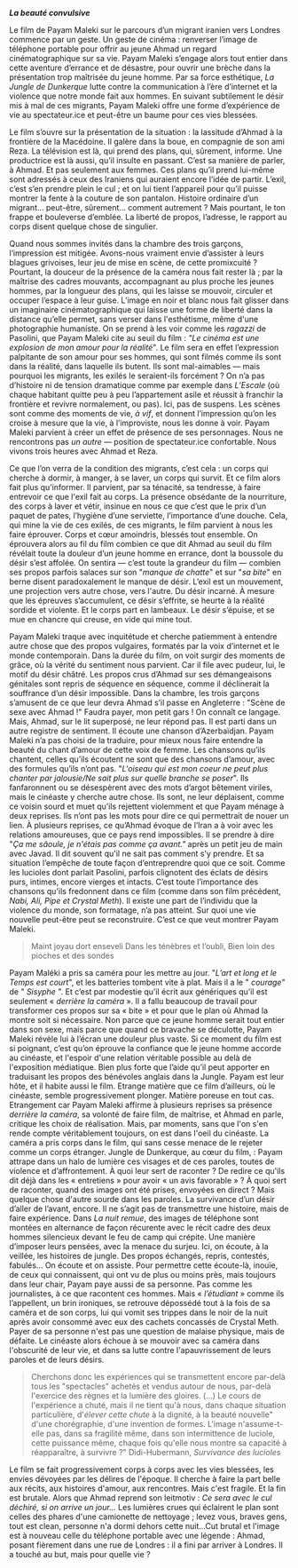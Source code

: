 ***La beauté convulsive*** 


Le film de Payam Maleki sur le parcours d’un migrant iranien vers Londres commence par un geste. Un geste de cinéma : renverser l’image de téléphone portable pour offrir au jeune Ahmad un regard cinématographique sur sa vie. Payam Maleki s’engage alors tout entier dans cette aventure d’errance et de désastre, pour ouvrir une brèche dans la présentation trop maîtrisée du jeune homme. Par sa force esthétique, _La Jungle de Dunkerque_ lutte contre la communication à l’ère d’internet et la violence que notre monde fait aux hommes.  En suivant subtilement le désir mis à mal de ces migrants, Payam Maleki offre une forme d’expérience de vie au spectateur.ice et peut-être un baume pour ces vies blessées.

Le film s’ouvre sur la présentation de la situation : la lassitude d’Ahmad à la frontière de la Macédoine. Il galère dans la boue, en compagnie de son ami Reza. La télévision est là, qui prend des plans, qui, sûrement, informe. Une productrice est là aussi, qu’il insulte en passant. C’est sa manière de parler, à Ahmad. Et pas seulement aux femmes. Ces plans qu’il prend lui-même sont adressés à ceux des Iraniens qui auraient encore l’idée de partir. L’exil, c’est s’en prendre plein le cul ; et on lui tient l’appareil pour qu’il puisse montrer la fente à la couture de son pantalon. Histoire ordinaire d’un migrant... peut-être, sûrement... comment autrement ? Mais pourtant, le ton frappe et bouleverse d’emblée. La liberté de propos, l’adresse, le rapport au corps disent quelque chose de singulier. 


Quand nous sommes invités dans la chambre des trois garçons, l’impression est mitigée. Avons-nous vraiment envie d’assister à leurs blagues grivoises, leur jeu de mise en scène, de cette promixcuité ? Pourtant, la douceur de la présence de la caméra nous fait rester là ; par la maîtrise des cadres mouvants, accompagnant au plus proche les jeunes hommes, par la longueur des plans, qui les laisse se mouvoir, circuler et occuper l’espace à leur guise. L’image en noir et blanc nous fait glisser dans un imaginaire cinématographique qui laisse une forme de liberté dans la distance qu’elle permet, sans verser dans l'esthétisme, même d'une photographie humaniste. On se prend à les voir comme les _ragazzi_ de Pasolini, que Payam Maleki cite au seuil du film :  _"Le cinéma est une explosion de mon amour pour la réalité_". Le film sera en effet l’expression palpitante de son amour pour ses hommes, qui sont filmés comme ils sont dans la réalité, dans laquelle ils butent. Ils sont mal-aimables — mais pourquoi les migrants, les exilés le seraient-ils forcément ? On n’a pas d’histoire ni de tension dramatique comme par exemple dans _L’Escale_ (où chaque habitant quitte peu à peu l’appartement asile et réussit  à franchir la frontière et revivre normalement, ou pas). Ici, pas de suspens. Les scènes sont comme des moments de vie, _à vif_,  et donnent l’impression qu’on les croise à mesure que la vie, à l’improviste, nous les donne à voir. Payam Maleki parvient à créer un effet de présence de ses personnages. Nous ne rencontrons pas _un autre_ — position de spectateur.ice confortable. Nous vivons trois heures avec Ahmad et Reza. 

Ce que l’on verra de la condition des migrants, c’est cela : un corps qui cherche à dormir, à manger, à se laver, un corps qui survit. Et ce film alors fait plus qu’informer. Il parvient, par sa ténacité, sa tendresse, à faire entrevoir ce que l'exil fait au corps. La présence obsédante de la nourriture, des corps à laver et vétir, insinue en nous ce que c’est que le prix d’un paquet de pates, l’hygiène d’une serviette, l’importance d’une douche. Cela, qui mine la vie de ces exilés, de ces migrants, le film parvient à nous les faire éprouver. Corps et  cœur amoindris, blessés tout ensemble. On éprouvera alors au fil du film combien ce que dit Ahmad au seuil du film révélait toute la douleur d’un jeune homme en errance, dont la boussole du désir s’est affolée. On sentira  — c’est toute la grandeur du film — combien ses propos parfois salaces sur son "_manque de chatte_" et sur "_sa bite_" en berne disent paradoxalement le manque de désir. L’exil est un mouvement, une projection vers autre chose, vers l'autre. Du désir incarné. À mesure que les épreuves s’accumulent, ce désir s’effrite, se heurte à la réalité sordide et violente. Et le corps part en lambeaux. Le désir s’épuise, et se mue en chancre qui creuse, en vide qui mine tout.

Payam Maleki traque avec inquitétude et cherche patiemment à entendre autre chose que des propos vulgaires, formatés par la voix d’internet et le monde contemporain. Dans la durée du film, on voit surgir des moments de grâce, où la vérité du sentiment nous parvient. Car il file avec pudeur, lui, le motif du désir châtré. Les propos crus d’Ahmad sur ses démangeaisons génitales sont repris de séquence en séquence, comme il déclinerait la souffrance d’un désir impossible. Dans la chambre, les trois garçons s’amusent de ce que leur devra Ahmad s’il passe en Angleterre :  "Scène de sexe avec Ahmad !" Faudra payer, mon petit gars ! On connaît ce langage. Mais, Ahmad, sur le lit superposé, ne leur répond pas. Il est parti dans un autre registre de sentiment. Il écoute une chanson d’Azerbaïdjan. Payam Maleki n’a pas choisi de la traduire, pour mieux nous faire entendre la beauté du chant d’amour de cette voix de femme. Les chansons qu’ils chantent, celles qu’ils écoutent ne sont que des chansons d’amour, avec des formules qu’ils n’ont pas. "_L'oiseau qui est mon coeur ne peut plus chanter par jalousie/Ne sait plus sur quelle branche se poser_". Ils fanfaronnent ou se désespèrent avec des mots d’argot bêtement viriles, mais le cinéaste y cherche autre chose. Ils sont, ne leur déplaisent, comme ce voisin sourd et muet qu’ils rejettent violemment et que Payam ménage à deux reprises. Ils n’ont pas les mots pour dire ce qui permettrait de nouer un lien. À plusieurs reprises, ce qu’Ahmad évoque de l’Iran a à voir avec les relations amoureuses, que ce pays rend impossibles. Il se prendre à dire "_Ça me sâoule, je n'étais pas comme ça avant."_ après un petit jeu de main avec Javad. Il dit souvent qu'il ne sait pas comment s’y prendre. Et sa situation l’empêche de toute façon d’entreprendre quoi que ce soit. Comme les lucioles dont parlait Pasolini, parfois clignotent des éclats de désirs purs, intimes, encore vierges et intacts. C’est toute l’importance des chansons qu'ils fredonnent dans ce film (comme dans son film précédent, _Nabi, Ali, Pipe et Crystal Meth_). Il existe une part de l’individu que la violence du monde, son formatage, n’a pas atteint. Sur quoi une vie nouvelle peut-être peut se reconstruire. C’est ce que veut montrer Payam Maleki.


>Maint joyau dort enseveli
Dans les ténèbres et l’oubli,
Bien loin des pioches et des sondes 

Payam Maléki a pris sa caméra pour les mettre au jour. "_L’art et long et le Temps est court_", et les batteries tombent vite à plat. Mais il a le " _courage_" de " _Sisyphe_ ". Et c’est par modestie qu’il écrit aux génériques qu’il est seulement « _derrière la caméra_ ». Il a fallu beaucoup de travail pour transformer ces propos sur sa « bite » et  pour que le plan où Ahmad la montre soit si nécessaire. Non parce que ce jeune homme serait tout entier dans son sexe, mais parce que quand ce bravache se déculotte, Payam Maleki révèle lui à l’écran une douleur plus vaste. Si ce moment du film est si poignant, c’est qu’on éprouve la confiance que le jeune homme accorde au cinéaste, et l'espoir d'une relation véritable possible au delà de l'exposition médiatique. Bien plus forte que l’aide qu’il peut apporter en traduisant les propos des bénévoles anglais dans la Jungle. 
Payam est leur hôte, et il habite aussi le film. Etrange matière que ce film d’ailleurs, où le cinéaste, semble progressivement plonger. Matière poreuse en tout cas. Etrangement car Payam Maleki affirme à plusieurs reprises sa présence _derrière la caméra_, sa volonté de faire film, de maîtrise, et Ahmad en parle, critique les choix de réalisation. Mais, par moments, sans que l'on s'en rende compte véritablement toujours, on est dans l'oeil du cinéaste. La caméra a pris corps dans le film, qui sans cesse menace de le rejeter comme un corps étranger.  Jungle de Dunkerque, au cœur du film,  : Payam attrape dans un halo de lumière ces visages et de ces paroles, toutes de violence et d’affrontement.  À quoi leur sert de raconter ? De redire ce qu'ils dit déjà dans les « entretiens » pour avoir « un avis favorable » ? À quoi sert de raconter, quand des images ont été prises, envoyées en direct ? Mais quelque chose d'autre sourde dans les paroles. La survivance d’un désir d’aller de l’avant, encore. Il ne s’agit pas de transmettre une histoire, mais de faire expérience. Dans _La nuit remue_, des images de téléphone sont montées en alternance de façon récurente avec le récit cadre des deux hommes silencieux devant le feu de camp qui crépite. Une manière d’imposer leurs pensées, avec la menace du surjeu. Ici, on écoute, à la veillée, les histoires de jungle. Des propos échangés, repris, contestés, fabulés... On écoute et on assiste. Pour permettre cette écoute-là, inouïe, de ceux qui connaissent, qui ont vu de plus ou moins près, mais toujours dans leur chair, Payam paye aussi de sa personne. Pas comme les journalistes, à ce que racontent ces hommes. Mais « _l’étudiant_ » comme ils l’appellent, un brin ironiques, se retrouve dépossédé tout à la fois de sa caméra et de son corps, lui qui vomit ses trippes dans le noir de la nuit après avoir consommé avec eux des cachets concassés de Crystal Meth. Payer de sa personne n'est pas une question de malaise physique, mais de défaite. Le cinéaste alors échoue à se mouvoir avec sa caméra dans l'obscurité de leur vie, et dans sa lutte contre l'apauvrissement de leurs paroles et de leurs désirs. 

>Cherchons donc les expériences qui se transmettent encore par-delà tous les "spectacles" achetés et vendus autour de nous, par-delà l'exercice des règnes et la lumière des gloires. (...) Le cours de l'expérience a chuté, mais il ne tient qu'à nous, dans chaque situation particulière, d'_élever cette chute_ à la dignité, à la beauté nouvelle" d'une chorégraphie, d'une invention de formes. L'image n'assume-t-elle pas, dans sa fragilité même, dans son intermittence de luciole, cette puissance même, chaque fois qu'elle nous montre sa capacité à réapparaître, à survivre ?" Didi-Hubermann, _Survivance des lucioles_

Le film se fait progressivement corps à corps avec les vies blessées, les envies dévoyées par les délires de l'époque. Il cherche à faire la part belle aux récits, aux histoires d'amour, aux rencontres. Mais c'est fragile. Et la fin est brutale. Alors que Ahmad reprend son leitmotiv : _Ce sera avec le cul déchiré, si on arrive un jour..._ Les lumières crues qui éclairent le plan sont celles des phares d'une camionette de nettoyage ; levez vous, braves gens, tout est clean, personne n'a dormi dehors cette nuit…Cut brutal et l'image est à nouveau celle du téléphone portable avec une légende : Ahmad, posant fièrement dans une rue de Londres : il a fini par arriver à Londres. Il a touché au but, mais pour quelle vie ?






 











